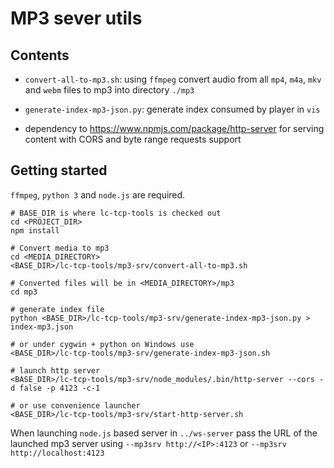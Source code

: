 MP3 sever utils
===============


Contents
--------

  - `convert-all-to-mp3.sh`: using `ffmpeg` convert audio from all
    `mp4`, `m4a`, `mkv` and `webm` files to mp3 into directory `./mp3`

  - `generate-index-mp3-json.py`: generate index consumed by player
    in `vis`

  - dependency to https://www.npmjs.com/package/http-server for
    serving content with CORS and byte range requests support


Getting started
---------------

`ffmpeg`, `python 3` and `node.js` are required.

```
# BASE_DIR is where lc-tcp-tools is checked out
cd <PROJECT_DIR>
npm install

# Convert media to mp3
cd <MEDIA_DIRECTORY>
<BASE_DIR>/lc-tcp-tools/mp3-srv/convert-all-to-mp3.sh

# Converted files will be in <MEDIA_DIRECTORY>/mp3
cd mp3

# generate index file
python <BASE_DIR>/lc-tcp-tools/mp3-srv/generate-index-mp3-json.py > index-mp3.json

# or under cygwin + python on Windows use
<BASE_DIR>/lc-tcp-tools/mp3-srv/generate-index-mp3-json.sh

# launch http server
<BASE_DIR>/lc-tcp-tools/mp3-srv/node_modules/.bin/http-server --cors -d false -p 4123 -c-1

# or use convenience launcher
<BASE_DIR>/lc-tcp-tools/mp3-srv/start-http-server.sh
```

When launching `node.js` based server in  `../ws-server` pass the URL of the
launched mp3 server using `--mp3srv http://<IP>:4123` or `--mp3srv http://localhost:4123`


